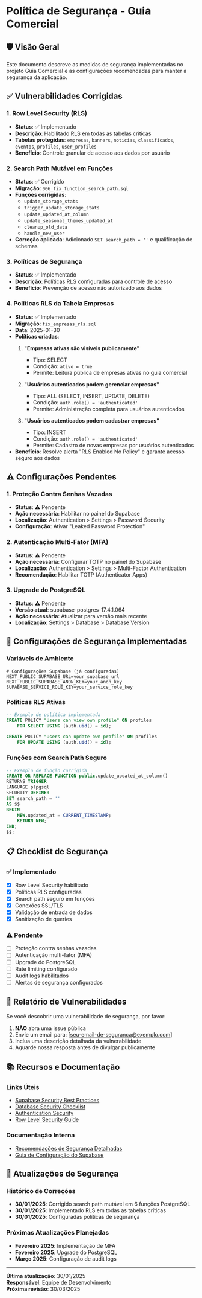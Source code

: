 # Política de Segurança - Guia Comercial

## 🛡️ Visão Geral

Este documento descreve as medidas de segurança implementadas no projeto Guia Comercial e as configurações recomendadas para manter a segurança da aplicação.

## ✅ Vulnerabilidades Corrigidas

### 1. Row Level Security (RLS)
- **Status**: ✅ Implementado
- **Descrição**: Habilitado RLS em todas as tabelas críticas
- **Tabelas protegidas**: `empresas`, `banners`, `noticias`, `classificados`, `eventos`, `profiles`, `user_profiles`
- **Benefício**: Controle granular de acesso aos dados por usuário

### 2. Search Path Mutável em Funções
- **Status**: ✅ Corrigido
- **Migração**: `006_fix_function_search_path.sql`
- **Funções corrigidas**:
  - `update_storage_stats`
  - `trigger_update_storage_stats`
  - `update_updated_at_column`
  - `update_seasonal_themes_updated_at`
  - `cleanup_old_data`
  - `handle_new_user`
- **Correção aplicada**: Adicionado `SET search_path = ''` e qualificação de schemas

### 3. Políticas de Segurança
- **Status**: ✅ Implementado
- **Descrição**: Políticas RLS configuradas para controle de acesso
- **Benefício**: Prevenção de acesso não autorizado aos dados

### 4. Políticas RLS da Tabela Empresas
- **Status**: ✅ Implementado
- **Migração**: `fix_empresas_rls.sql`
- **Data**: 2025-01-30
- **Políticas criadas**:
  1. **"Empresas ativas são visíveis publicamente"**
     - Tipo: SELECT
     - Condição: `ativo = true`
     - Permite: Leitura pública de empresas ativas no guia comercial
  
  2. **"Usuários autenticados podem gerenciar empresas"**
     - Tipo: ALL (SELECT, INSERT, UPDATE, DELETE)
     - Condição: `auth.role() = 'authenticated'`
     - Permite: Administração completa para usuários autenticados
  
  3. **"Usuários autenticados podem cadastrar empresas"**
     - Tipo: INSERT
     - Condição: `auth.role() = 'authenticated'`
     - Permite: Cadastro de novas empresas por usuários autenticados
- **Benefício**: Resolve alerta "RLS Enabled No Policy" e garante acesso seguro aos dados

## ⚠️ Configurações Pendentes

### 1. Proteção Contra Senhas Vazadas
- **Status**: ⚠️ Pendente
- **Ação necessária**: Habilitar no painel do Supabase
- **Localização**: Authentication > Settings > Password Security
- **Configuração**: Ativar "Leaked Password Protection"

### 2. Autenticação Multi-Fator (MFA)
- **Status**: ⚠️ Pendente
- **Ação necessária**: Configurar TOTP no painel do Supabase
- **Localização**: Authentication > Settings > Multi-Factor Authentication
- **Recomendação**: Habilitar TOTP (Authenticator Apps)

### 3. Upgrade do PostgreSQL
- **Status**: ⚠️ Pendente
- **Versão atual**: supabase-postgres-17.4.1.064
- **Ação necessária**: Atualizar para versão mais recente
- **Localização**: Settings > Database > Database Version

## 🔧 Configurações de Segurança Implementadas

### Variáveis de Ambiente
```env
# Configurações Supabase (já configuradas)
NEXT_PUBLIC_SUPABASE_URL=your_supabase_url
NEXT_PUBLIC_SUPABASE_ANON_KEY=your_anon_key
SUPABASE_SERVICE_ROLE_KEY=your_service_role_key
```

### Políticas RLS Ativas
```sql
-- Exemplo de política implementada
CREATE POLICY "Users can view own profile" ON profiles
    FOR SELECT USING (auth.uid() = id);

CREATE POLICY "Users can update own profile" ON profiles
    FOR UPDATE USING (auth.uid() = id);
```

### Funções com Search Path Seguro
```sql
-- Exemplo de função corrigida
CREATE OR REPLACE FUNCTION public.update_updated_at_column()
RETURNS TRIGGER
LANGUAGE plpgsql
SECURITY DEFINER
SET search_path = ''
AS $$
BEGIN
    NEW.updated_at = CURRENT_TIMESTAMP;
    RETURN NEW;
END;
$$;
```

## 📋 Checklist de Segurança

### ✅ Implementado
- [x] Row Level Security habilitado
- [x] Políticas RLS configuradas
- [x] Search path seguro em funções
- [x] Conexões SSL/TLS
- [x] Validação de entrada de dados
- [x] Sanitização de queries

### ⚠️ Pendente
- [ ] Proteção contra senhas vazadas
- [ ] Autenticação multi-fator (MFA)
- [ ] Upgrade do PostgreSQL
- [ ] Rate limiting configurado
- [ ] Audit logs habilitados
- [ ] Alertas de segurança configurados

## 🚨 Relatório de Vulnerabilidades

Se você descobrir uma vulnerabilidade de segurança, por favor:

1. **NÃO** abra uma issue pública
2. Envie um email para: [seu-email-de-seguranca@exemplo.com]
3. Inclua uma descrição detalhada da vulnerabilidade
4. Aguarde nossa resposta antes de divulgar publicamente

## 📚 Recursos e Documentação

### Links Úteis
- [Supabase Security Best Practices](https://supabase.com/docs/guides/platform/security)
- [Database Security Checklist](https://supabase.com/docs/guides/database/security)
- [Authentication Security](https://supabase.com/docs/guides/auth/security)
- [Row Level Security Guide](https://supabase.com/docs/guides/auth/row-level-security)

### Documentação Interna
- [Recomendações de Segurança Detalhadas](./docs/SECURITY_RECOMMENDATIONS.md)
- [Guia de Configuração do Supabase](./docs/SUPABASE_SETUP.md)

## 🔄 Atualizações de Segurança

### Histórico de Correções
- **30/01/2025**: Corrigido search path mutável em 6 funções PostgreSQL
- **30/01/2025**: Implementado RLS em todas as tabelas críticas
- **30/01/2025**: Configuradas políticas de segurança

### Próximas Atualizações Planejadas
- **Fevereiro 2025**: Implementação de MFA
- **Fevereiro 2025**: Upgrade do PostgreSQL
- **Março 2025**: Configuração de audit logs

---

**Última atualização**: 30/01/2025  
**Responsável**: Equipe de Desenvolvimento  
**Próxima revisão**: 30/03/2025